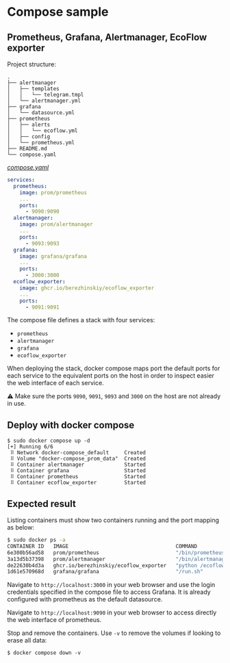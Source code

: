 # Compose sample

## Prometheus, Grafana, Alertmanager, EcoFlow exporter

Project structure:

```plain
.
├── alertmanager
│   ├── templates
│   │   └── telegram.tmpl
│   └── alertmanager.yml
├── grafana
│   └── datasource.yml
├── prometheus
│   ├── alerts
│   │   └── ecoflow.yml
│   ├── config
│   └── prometheus.yml
├── README.md
└── compose.yaml
```

[_compose.yaml_](compose.yaml)

```yaml
services:
  prometheus:
    image: prom/prometheus
    ...
    ports:
      - 9090:9090
  alertmanager:
    image: prom/alertmanager
    ...
    ports:
      - 9093:9093
  grafana:
    image: grafana/grafana
    ...
    ports:
      - 3000:3000
  ecoflow_exporter:
    image: ghcr.io/berezhinskiy/ecoflow_exporter
    ...
    ports:
      - 9091:9091
```

The compose file defines a stack with four services:

- `prometheus`
- `alertmanager`
- `grafana`
- `ecoflow_exporter`

When deploying the stack, docker compose maps port the default ports for each service to the equivalent ports on the host in order to inspect easier the web interface of each service.

⚠️ Make sure the ports `9090`, `9091`, `9093` and `3000` on the host are not already in use.

## Deploy with docker compose

```plain
$ sudo docker compose up -d
[+] Running 6/6
 ⠿ Network docker-compose_default     Created
 ⠿ Volume "docker-compose_prom_data"  Created
 ⠿ Container alertmanager             Started
 ⠿ Container grafana                  Started
 ⠿ Container prometheus               Started
 ⠿ Container ecoflow_exporter         Started

```

## Expected result

Listing containers must show two containers running and the port mapping as below:

```bash
$ sudo docker ps -a
CONTAINER ID   IMAGE                                   COMMAND                  CREATED              STATUS          PORTS                                       NAMES
6e300b56ad58   prom/prometheus                         "/bin/prometheus --c…"   About a minute ago   Up 59 seconds   0.0.0.0:9090->9090/tcp, :::9090->9090/tcp   prometheus
3a13d5b37398   prom/alertmanager                       "/bin/alertmanager -…"   About a minute ago   Up 59 seconds   0.0.0.0:9093->9093/tcp, :::9093->9093/tcp   alertmanager
de22630b4d3a   ghcr.io/berezhinskiy/ecoflow_exporter   "python /ecoflow_exp…"   About a minute ago   Up 59 seconds   0.0.0.0:9091->9091/tcp, :::9091->9091/tcp   ecoflow_exporter
1d61e570968d   grafana/grafana                         "/run.sh"                About a minute ago   Up 59 seconds   0.0.0.0:3000->3000/tcp, :::3000->3000/tcp   grafana

```

Navigate to `http://localhost:3000` in your web browser and use the login credentials specified in the compose file to access Grafana. It is already configured with prometheus as the default datasource.

Navigate to `http://localhost:9090` in your web browser to access directly the web interface of prometheus.

Stop and remove the containers. Use `-v` to remove the volumes if looking to erase all data:

```plain
$ docker compose down -v

```
